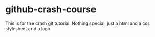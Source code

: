 # github-crash-course
This is for the crash git tutorial.
Nothing special, just a html and a css stylesheet and a logo. 
